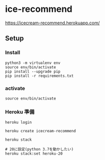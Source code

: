 # ice-recommend

https://icecream-recommend.herokuapp.com/

## Setup
### Install
```
python3 -m virtualenv env
source env/bin/activate
pip install --upgrade pip
pip install -r requirements.txt
```

### activate

```
source env/bin/activate
```

### Heroku 準備

```
heroku login

heroku create icecream-recommend

heroku stack

# 20に設定(python 3.7を動かしたい)
heroku stack:set heroku-20
```

